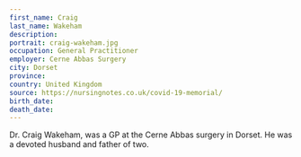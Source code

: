 ```yaml
---
first_name: Craig
last_name: Wakeham
description: 
portrait: craig-wakeham.jpg
occupation: General Practitioner
employer: Cerne Abbas Surgery
city: Dorset
province: 
country: United Kingdom
source: https://nursingnotes.co.uk/covid-19-memorial/
birth_date: 
death_date: 
---
```


Dr. Craig Wakeham, was a GP at the Cerne Abbas surgery in Dorset. He was a devoted husband and father of two.